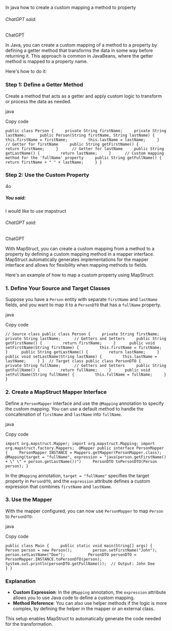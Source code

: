 In java how to create a custom mapping a method to property

###### ChatGPT said:

ChatGPT

In Java, you can create a custom mapping of a method to a property by defining a getter method that transforms the data in some way before returning it. This approach is common in JavaBeans, where the getter method is mapped to a property name.

Here's how to do it:

### Step 1: Define a Getter Method

Create a method that acts as a getter and apply custom logic to transform or process the data as needed.

java

Copy code

`public class Person {     private String firstName;     private String lastName;      public Person(String firstName, String lastName) {         this.firstName = firstName;         this.lastName = lastName;     }      // Getter for firstName     public String getFirstName() {         return firstName;     }      // Getter for lastName     public String getLastName() {         return lastName;     }      // Custom mapping method for the 'fullName' property     public String getFullName() {         return firstName + " " + lastName;     } }`

### Step 2: Use the Custom Property

4o

##### You said:

I would like to use mapstruct

###### ChatGPT said:

ChatGPT

With MapStruct, you can create a custom mapping from a method to a property by defining a custom mapping method in a mapper interface. MapStruct automatically generates implementations for the mapper interface and allows for flexibility when mapping methods to fields.

Here's an example of how to map a custom property using MapStruct:

### 1. Define Your Source and Target Classes

Suppose you have a `Person` entity with separate `firstName` and `lastName` fields, and you want to map it to a `PersonDTO` that has a `fullName` property.

java

Copy code

`// Source class public class Person {     private String firstName;     private String lastName;      // Getters and Setters     public String getFirstName() {         return firstName;     }      public void setFirstName(String firstName) {         this.firstName = firstName;     }      public String getLastName() {         return lastName;     }      public void setLastName(String lastName) {         this.lastName = lastName;     } }  // Target class public class PersonDTO {     private String fullName;      // Getters and Setters     public String getFullName() {         return fullName;     }      public void setFullName(String fullName) {         this.fullName = fullName;     } }`

### 2. Create a MapStruct Mapper Interface

Define a `PersonMapper` interface and use the `@Mapping` annotation to specify the custom mapping. You can use a default method to handle the concatenation of `firstName` and `lastName` into `fullName`.

java

Copy code

`import org.mapstruct.Mapper; import org.mapstruct.Mapping; import org.mapstruct.factory.Mappers;  @Mapper public interface PersonMapper {     PersonMapper INSTANCE = Mappers.getMapper(PersonMapper.class);      @Mapping(target = "fullName", expression = "java(person.getFirstName() + \" \" + person.getLastName())")     PersonDTO toPersonDTO(Person person); }`

In the `@Mapping` annotation, `target = "fullName"` specifies the target property in `PersonDTO`, and the `expression` attribute defines a custom expression that combines `firstName` and `lastName`.

### 3. Use the Mapper

With the mapper configured, you can now use `PersonMapper` to map `Person` to `PersonDTO`:

java

Copy code

`public class Main {     public static void main(String[] args) {         Person person = new Person();         person.setFirstName("John");         person.setLastName("Doe");          PersonDTO personDTO = PersonMapper.INSTANCE.toPersonDTO(person);         System.out.println(personDTO.getFullName());  // Output: John Doe     } }`

### Explanation

- **Custom Expression**: In the `@Mapping` annotation, the `expression` attribute allows you to use Java code to define a custom mapping.
- **Method Reference**: You can also use helper methods if the logic is more complex, by defining the helper in the mapper or an external class.

This setup enables MapStruct to automatically generate the code needed for the transformation.